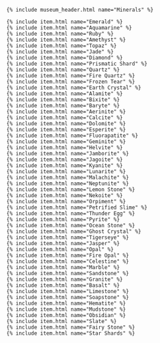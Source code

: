 <div class="bundle">

    {% include museum_header.html name="Minerals" %}

    {% include item.html name="Emerald" %}
    {% include item.html name="Aquamarine" %}
    {% include item.html name="Ruby" %}
    {% include item.html name="Amethyst" %}
    {% include item.html name="Topaz" %}
    {% include item.html name="Jade" %}
    {% include item.html name="Diamond" %}
    {% include item.html name="Prismatic Shard" %}
    {% include item.html name="Quartz" %}
    {% include item.html name="Fire Quartz" %}
    {% include item.html name="Frozen Tear" %}
    {% include item.html name="Earth Crystal" %}
    {% include item.html name="Alamite" %}
    {% include item.html name="Bixite" %}
    {% include item.html name="Baryte" %}
    {% include item.html name="Aerinite" %}
    {% include item.html name="Calcite" %}
    {% include item.html name="Dolomite" %}
    {% include item.html name="Esperite" %}
    {% include item.html name="Fluorapatite" %}
    {% include item.html name="Geminite" %}
    {% include item.html name="Helvite" %}
    {% include item.html name="Jamborite" %}
    {% include item.html name="Jagoite" %}
    {% include item.html name="Kyanite" %}
    {% include item.html name="Lunarite" %}
    {% include item.html name="Malachite" %}
    {% include item.html name="Neptunite" %}
    {% include item.html name="Lemon Stone" %}
    {% include item.html name="Nekoite" %}
    {% include item.html name="Orpiment" %}
    {% include item.html name="Petrified Slime" %}
    {% include item.html name="Thunder Egg" %}
    {% include item.html name="Pyrite" %}
    {% include item.html name="Ocean Stone" %}
    {% include item.html name="Ghost Crystal" %}
    {% include item.html name="Tigerseye" %}
    {% include item.html name="Jasper" %}
    {% include item.html name="Opal" %}
    {% include item.html name="Fire Opal" %}
    {% include item.html name="Celestine" %}
    {% include item.html name="Marble" %}
    {% include item.html name="Sandstone" %}
    {% include item.html name="Granite" %}
    {% include item.html name="Basalt" %}
    {% include item.html name="Limestone" %}
    {% include item.html name="Soapstone" %}
    {% include item.html name="Hematite" %}
    {% include item.html name="Mudstone" %}
    {% include item.html name="Obsidian" %}
    {% include item.html name="Slate" %}
    {% include item.html name="Fairy Stone" %}
    {% include item.html name="Star Shards" %}

</div>